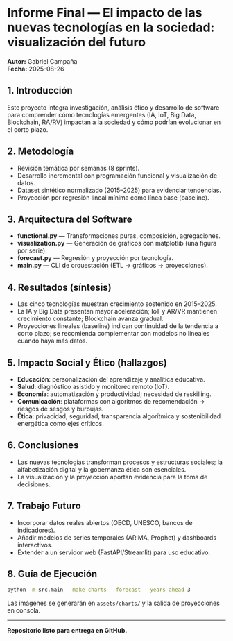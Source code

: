 # Informe Final — El impacto de las nuevas tecnologías en la sociedad: visualización del futuro

**Autor:** Gabriel Campaña  
**Fecha:** 2025-08-26

## 1. Introducción
Este proyecto integra investigación, análisis ético y desarrollo de software para comprender cómo tecnologías emergentes (IA, IoT, Big Data, Blockchain, RA/RV) impactan a la sociedad y cómo podrían evolucionar en el corto plazo.

## 2. Metodología
- Revisión temática por semanas (8 sprints).  
- Desarrollo incremental con programación funcional y visualización de datos.  
- Dataset sintético normalizado (2015–2025) para evidenciar tendencias.  
- Proyección por regresión lineal mínima como línea base (baseline).

## 3. Arquitectura del Software
- **functional.py** — Transformaciones puras, composición, agregaciones.  
- **visualization.py** — Generación de gráficos con matplotlib (una figura por serie).  
- **forecast.py** — Regresión y proyección por tecnología.  
- **main.py** — CLI de orquestación (ETL → gráficos → proyecciones).

## 4. Resultados (síntesis)
- Las cinco tecnologías muestran crecimiento sostenido en 2015–2025.  
- La IA y Big Data presentan mayor aceleración; IoT y AR/VR mantienen crecimiento constante; Blockchain avanza gradual.  
- Proyecciones lineales (baseline) indican continuidad de la tendencia a corto plazo; se recomienda complementar con modelos no lineales cuando haya más datos.

## 5. Impacto Social y Ético (hallazgos)
- **Educación**: personalización del aprendizaje y analítica educativa.  
- **Salud**: diagnóstico asistido y monitoreo remoto (IoT).  
- **Economía**: automatización y productividad; necesidad de reskilling.  
- **Comunicación**: plataformas con algoritmos de recomendación → riesgos de sesgos y burbujas.  
- **Ética**: privacidad, seguridad, transparencia algorítmica y sostenibilidad energética como ejes críticos.

## 6. Conclusiones
- Las nuevas tecnologías transforman procesos y estructuras sociales; la alfabetización digital y la gobernanza ética son esenciales.  
- La visualización y la proyección aportan evidencia para la toma de decisiones.

## 7. Trabajo Futuro
- Incorporar datos reales abiertos (OECD, UNESCO, bancos de indicadores).  
- Añadir modelos de series temporales (ARIMA, Prophet) y dashboards interactivos.  
- Extender a un servidor web (FastAPI/Streamlit) para uso educativo.

## 8. Guía de Ejecución
```bash
python -m src.main --make-charts --forecast --years-ahead 3
```
Las imágenes se generarán en `assets/charts/` y la salida de proyecciones en consola.

---

**Repositorio listo para entrega en GitHub.**
